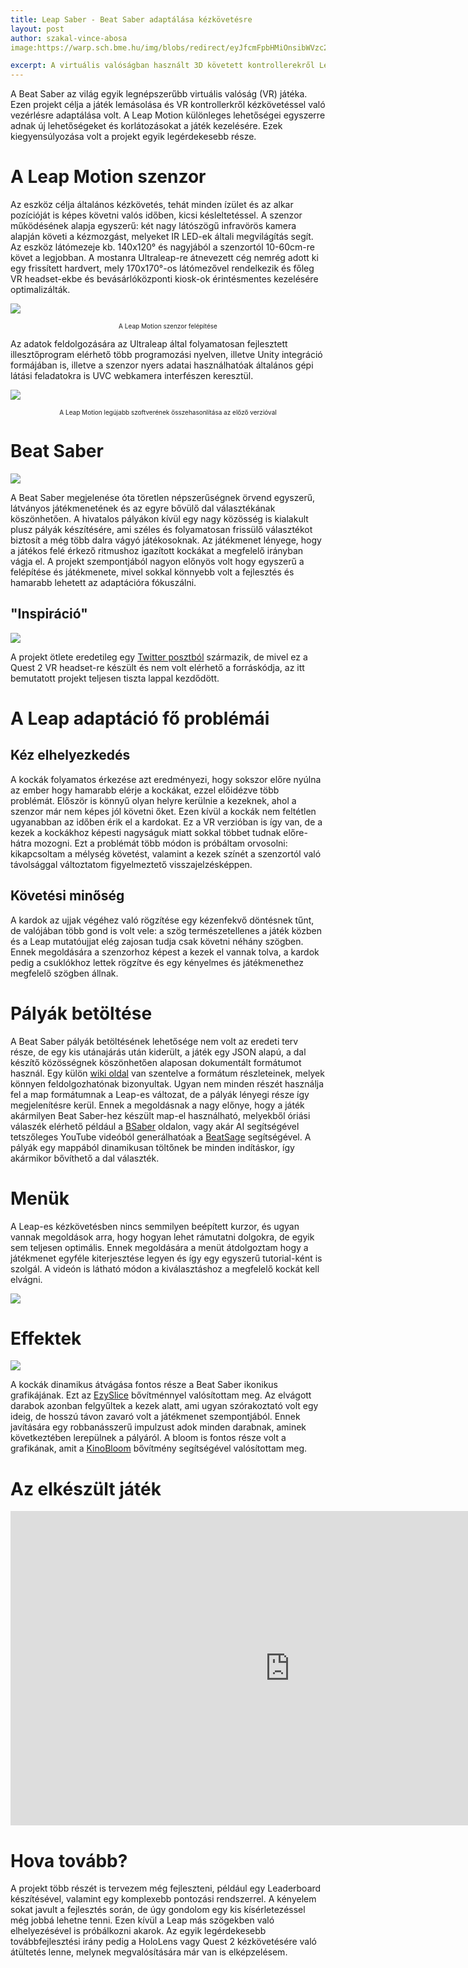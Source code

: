 ```yaml
---
title: Leap Saber - Beat Saber adaptálása kézkövetésre
layout: post
author: szakal-vince-abosa
image:https://warp.sch.bme.hu/img/blobs/redirect/eyJfcmFpbHMiOnsibWVzc2FnZSI6IkJBaHBBa1lCIiwiZXhwIjpudWxsLCJwdXIiOiJibG9iX2lkIn19--540bd49f77245068dc74be36d0098d6a760edaf5/thumbnail.jpg

excerpt: A virtuális valóságban használt 3D követett kontrollerekről Leap Motion alapú kézkövetésre való adaptációja során sok probléma merült fel, melyek megoldása nagyon tanulságos volt.
---
```


A Beat Saber az világ egyik legnépszerűbb virtuális valóság (VR) játéka. Ezen projekt célja a játék lemásolása és VR kontrollerkről kézkövetéssel való vezérlésre adaptálása volt. A Leap Motion különleges lehetőségei egyszerre adnak új lehetőségeket és korlátozásokat a játék kezelésére. Ezek kiegyensúlyozása volt a projekt egyik legérdekesebb része.

# A Leap Motion szenzor

Az eszköz célja általános kézkövetés, tehát minden ízület és az alkar pozícióját is képes követni valós időben, kicsi késleltetéssel. A szenzor működésének alapja egyszerű: két nagy látószögű infravörös kamera alapján követi a kézmozgást, melyeket IR LED-ek általi megvilágítás segít.
Az eszköz látómezeje kb. 140x120° és nagyjából a szenzortól 10-60cm-re követ a legjobban. A mostanra Ultraleap-re átnevezett cég nemrég adott ki egy frissített hardvert, mely 170x170°-os látómezővel rendelkezik és főleg VR headset-ekbe és bevásárlóközponti kiosk-ok érintésmentes kezelésére optimalizálták.

![](https://warp.sch.bme.hu/img/blobs/redirect/eyJfcmFpbHMiOnsibWVzc2FnZSI6IkJBaHBBa0FCIiwiZXhwIjpudWxsLCJwdXIiOiJibG9iX2lkIn19--e5cf51f230b034d09cfa1dc21e0226020fdfb1c7/image8.png) 
<p style="text-align: center; font-size: 10px;">A Leap Motion szenzor felépítése</p>

Az adatok feldolgozására az Ultraleap által folyamatosan fejlesztett illesztőprogram elérhető több programozási nyelven, illetve Unity integráció formájában is, illetve a szenzor nyers adatai használhatóak általános gépi látási feladatokra is UVC webkamera interfészen keresztül.

![](https://warp.sch.bme.hu/img/blobs/redirect/eyJfcmFpbHMiOnsibWVzc2FnZSI6IkJBaHBBa0VCIiwiZXhwIjpudWxsLCJwdXIiOiJibG9iX2lkIn19--d317434e34d45a9c37e17f0c1bae3a6ede372d3a/image10.gif) 
<p style="text-align: center; font-size: 10px;">A Leap Motion legújabb szoftverének összehasonlítása az előző verzióval</p>

# Beat Saber

![](https://warp.sch.bme.hu/img/blobs/redirect/eyJfcmFpbHMiOnsibWVzc2FnZSI6IkJBaHBBajhCIiwiZXhwIjpudWxsLCJwdXIiOiJibG9iX2lkIn19--178f50cd81307a693f25618d70d91353282d127a/image11.gif)  

A Beat Saber megjelenése óta töretlen népszerűségnek örvend egyszerű, látványos játékmenetének és az egyre bővülő dal választékának köszönhetően. A hivatalos pályákon kívül egy nagy közösség is kialakult plusz pályák készítésére, ami széles és folyamatosan frissülő választékot biztosít a még több dalra vágyó játékosoknak.
Az játékmenet lényege, hogy a játékos felé érkező ritmushoz igazított kockákat a megfelelő irányban vágja el. A projekt szempontjából nagyon előnyös volt hogy egyszerű a felépítése és játékmenete, mivel sokkal könnyebb volt a fejlesztés és hamarabb lehetett az adaptációra fókuszálni.

## "Inspiráció"

![](https://warp.sch.bme.hu/img/blobs/redirect/eyJfcmFpbHMiOnsibWVzc2FnZSI6IkJBaHBBa2NCIiwiZXhwIjpudWxsLCJwdXIiOiJibG9iX2lkIn19--a655414ef09d626824314a3f11a156dd9599376b/inspiration2.gif) 

A projekt ötlete eredetileg egy [Twitter posztból](https://twitter.com/pushmatrix/status/1260209543864356865) származik, de mivel ez a Quest 2 VR headset-re készült és nem volt elérhető a forráskódja, az itt bemutatott projekt teljesen tiszta lappal kezdődött.

# A Leap adaptáció fő problémái

## Kéz elhelyezkedés
A kockák folyamatos érkezése azt eredményezi, hogy sokszor előre nyúlna az ember hogy hamarabb elérje a kockákat, ezzel előidézve több problémát. Először is könnyű olyan helyre kerülnie a kezeknek, ahol a szenzor már  nem képes jól követni őket. Ezen kívül a kockák nem feltétlen ugyanabban az időben érik el a kardokat. Ez a VR verzióban is így van, de a kezek a kockákhoz képesti nagyságuk miatt sokkal többet tudnak előre-hátra mozogni. 
Ezt a problémát több módon is próbáltam orvosolni: kikapcsoltam a mélység követést, valamint a kezek színét a szenzortól való távolsággal változtatom figyelmeztető visszajelzésképpen.

## Követési minőség
A kardok az ujjak végéhez való rögzítése egy kézenfekvő döntésnek tűnt, de valójában több gond is volt vele: a szög természetellenes a játék közben és a Leap mutatóujjat elég zajosan tudja csak követni néhány szögben.
Ennek megoldására a szenzorhoz képest a kezek el vannak tolva, a kardok pedig a csuklókhoz lettek rögzítve és egy kényelmes és játékmenethez megfelelő szögben állnak.

# Pályák betöltése

A Beat Saber pályák betöltésének lehetősége nem volt az eredeti terv része, de egy kis utánajárás után kiderült, a játék egy JSON alapú, a dal készítő közösségnek köszönhetően alaposan dokumentált formátumot használ. Egy külön [wiki oldal](https://bsmg.wiki/mapping/map-format.html) van szentelve a formátum részleteinek, melyek könnyen feldolgozhatónak bizonyultak.
Ugyan nem minden részét használja fel a map formátumnak a Leap-es változat, de a pályák lényegi része így megjelenítésre kerül. Ennek a megoldásnak a nagy előnye, hogy a játék akármilyen Beat Saber-hez készült map-el használható, melyekből óriási válaszék elérhető például a [BSaber](https://bsaber.com/) oldalon, vagy akár AI segítségével tetszőleges YouTube videóból generálhatóak a [BeatSage](https://beatsage.com/) segítségével. A pályák egy mappából dinamikusan töltőnek be minden indításkor, így akármikor bővíthető a dal választék.

# Menük
A Leap-es kézkövetésben nincs semmilyen beépített kurzor, és ugyan vannak megoldások arra, hogy hogyan lehet rámutatni dolgokra, de egyik sem teljesen optimális.
Ennek megoldására a menüt átdolgoztam hogy a játékmenet egyféle kiterjesztése legyen és így egy egyszerű tutorial-ként is szolgál. A videón is látható módon a kiválasztáshoz a megfelelő kockát kell elvágni.

![](https://warp.sch.bme.hu/img/blobs/redirect/eyJfcmFpbHMiOnsibWVzc2FnZSI6IkJBaHBBa1VCIiwiZXhwIjpudWxsLCJwdXIiOiJibG9iX2lkIn19--7635dc60baefd2bb52c45d59e994de82d586c5c5/menu.gif) 


# Effektek

![](https://warp.sch.bme.hu/img/blobs/redirect/eyJfcmFpbHMiOnsibWVzc2FnZSI6IkJBaHBBa1FCIiwiZXhwIjpudWxsLCJwdXIiOiJibG9iX2lkIn19--9397f1f96437b3cf3657c97219629dfcd0fc1149/dynamicSlicing.gif) 

A kockák dinamikus átvágása fontos része a Beat Saber ikonikus grafikájának. Ezt az [EzySlice](https://github.com/DavidArayan/ezy-slice) bővítménnyel valósítottam meg. Az elvágott darabok azonban felgyűltek a kezek alatt, ami ugyan szórakoztató volt egy ideig, de hosszú távon zavaró volt a játékmenet szempontjából.
Ennek javítására egy robbanásszerű impulzust adok minden darabnak, aminek következtében lerepülnek a pályáról.
A bloom is fontos része volt a grafikának, amit a [KinoBloom](https://github.com/keijiro/KinoBloom) bővítmény segítségével valósítottam meg.

# Az elkészült játék
<iframe width="894" height="503" src="https://www.youtube.com/embed/14ZVVkqxJ4c" title="YouTube video player" frameborder="0" allow="accelerometer; autoplay; clipboard-write; encrypted-media; gyroscope; picture-in-picture" allowfullscreen></iframe>

# Hova tovább?
A projekt több részét is tervezem még fejleszteni, például egy Leaderboard készítésével, valamint egy komplexebb pontozási rendszerrel. A kényelem sokat javult a fejlesztés során, de úgy gondolom egy kis kísérletezéssel még jobbá lehetne tenni. Ezen kívül a Leap más szögekben való elhelyezésével is próbálkozni akarok.
Az egyik legérdekesebb továbbfejlesztési irány pedig a HoloLens vagy Quest 2 kézkövetésére való átültetés lenne, melynek megvalósítására már van is elképzelésem.


